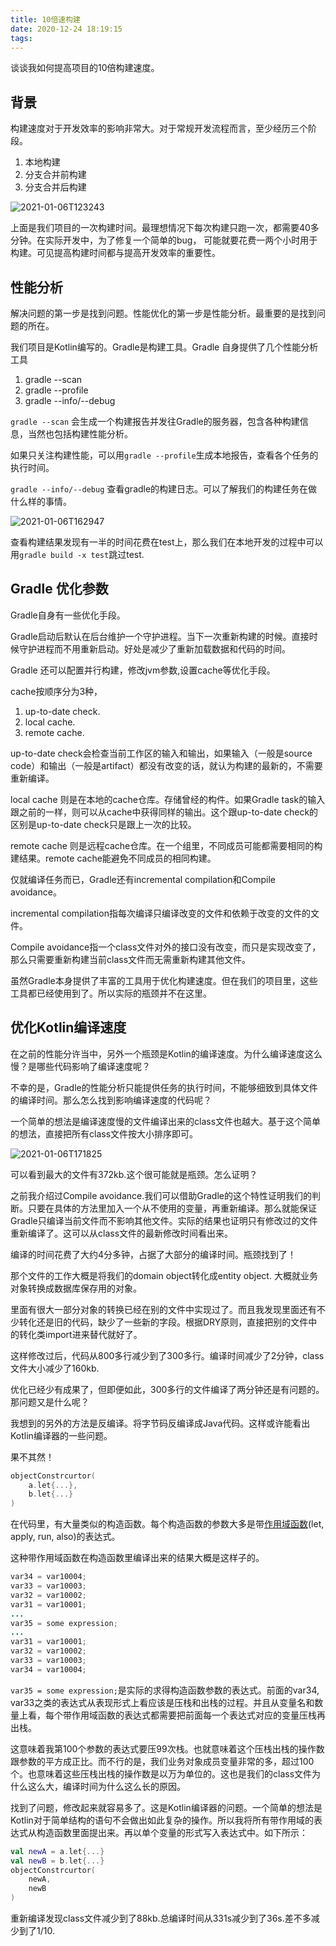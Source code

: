```yaml
---
title: 10倍速构建
date: 2020-12-24 18:19:15
tags:
---
```


谈谈我如何提高项目的10倍构建速度。

<!--more-->

## 背景

构建速度对于开发效率的影响非常大。对于常规开发流程而言，至少经历三个阶段。

1. 本地构建
2. 分支合并前构建
3. 分支合并后构建

![2021-01-06T123243](2021-01-06T123243.png)

上面是我们项目的一次构建时间。最理想情况下每次构建只跑一次，都需要40多分钟。在实际开发中，为了修复一个简单的bug， 可能就要花费一两个小时用于构建。可见提高构建时间都与提高开发效率的重要性。

## 性能分析

解决问题的第一步是找到问题。性能优化的第一步是性能分析。最重要的是找到问题的所在。

我们项目是Kotlin编写的。Gradle是构建工具。Gradle 自身提供了几个性能分析工具

1. gradle --scan
2. gradle --profile
3. gradle --info/--debug

`gradle --scan` 会生成一个构建报告并发往Gradle的服务器，包含各种构建信息，当然也包括构建性能分析。

如果只关注构建性能，可以用`gradle --profile`生成本地报告，查看各个任务的执行时间。

`gradle --info/--debug` 查看gradle的构建日志。可以了解我们的构建任务在做什么样的事情。

![2021-01-06T162947](2021-01-06T162947.png)

查看构建结果发现有一半的时间花费在test上，那么我们在本地开发的过程中可以用`gradle build -x test`跳过test.

## Gradle 优化参数

Gradle自身有一些优化手段。

Gradle启动后默认在后台维护一个守护进程。当下一次重新构建的时候。直接时候守护进程而不用重新启动。好处是减少了重新加载数据和代码的时间。

Gradle 还可以配置并行构建，修改jvm参数,设置cache等优化手段。

cache按顺序分为3种，

1. up-to-date check.
2. local cache.
3. remote cache.

up-to-date check会检查当前工作区的输入和输出，如果输入（一般是source code）和输出（一般是artifact）都没有改变的话，就认为构建的最新的，不需要重新编译。

local cache 则是在本地的cache仓库。存储曾经的构件。如果Gradle task的输入跟之前的一样，则可以从cache中获得同样的输出。这个跟up-to-date check的区别是up-to-date check只是跟上一次的比较。

remote cache 则是远程cache仓库。在一个组里，不同成员可能都需要相同的构建结果。remote cache能避免不同成员的相同构建。

仅就编译任务而已，Gradle还有incremental compilation和Compile avoidance。

incremental compilation指每次编译只编译改变的文件和依赖于改变的文件的文件。

Compile avoidance指一个class文件对外的接口没有改变，而只是实现改变了，那么只需要重新构建当前class文件而无需重新构建其他文件。

虽然Gradle本身提供了丰富的工具用于优化构建速度。但在我们的项目里，这些工具都已经使用到了。所以实际的瓶颈并不在这里。

## 优化Kotlin编译速度

在之前的性能分许当中，另外一个瓶颈是Kotlin的编译速度。为什么编译速度这么慢？是哪些代码影响了编译速度呢？

不幸的是，Gradle的性能分析只能提供任务的执行时间，不能够细致到具体文件的编译时间。那么怎么找到影响编译速度的代码呢？

一个简单的想法是编译速度慢的文件编译出来的class文件也越大。基于这个简单的想法，直接把所有class文件按大小排序即可。

![2021-01-06T171825](2021-01-06T171825.png)

可以看到最大的文件有372kb.这个很可能就是瓶颈。怎么证明？

之前我介绍过Compile avoidance.我们可以借助Gradle的这个特性证明我们的判断。只要在具体的方法里加入一个从不使用的变量，再重新编译。那么就能保证Gradle只编译当前文件而不影响其他文件。实际的结果也证明只有修改过的文件重新编译了。这可以从class文件的最新修改时间看出来。

编译的时间花费了大约4分多钟，占据了大部分的编译时间。瓶颈找到了！

那个文件的工作大概是将我们的domain object转化成entity object. 大概就业务对象转换成数据库保存用的对象。

里面有很大一部分对象的转换已经在别的文件中实现过了。而且我发现里面还有不少转化还是旧的代码，缺少了一些新的字段。根据DRY原则，直接把别的文件中的转化类import进来替代就好了。

这样修改过后，代码从800多行减少到了300多行。编译时间减少了2分钟，class文件大小减少了160kb.

优化已经少有成果了，但即便如此，300多行的文件编译了两分钟还是有问题的。那问题又是什么呢？

我想到的另外的方法是反编译。将字节码反编译成Java代码。这样或许能看出Kotlin编译器的一些问题。

果不其然！

```Kotlin
objectConstrcurtor(
    a.let{...},
    b.let{...}
)
```

在代码里，有大量类似的构造函数。每个构造函数的参数大多是带[作用域函数](https://www.kotlincn.net/docs/reference/scope-functions.html)(let, apply, run, also)的表达式。

这种带作用域函数在构造函数里编译出来的结果大概是这样子的。

```Java
var34 = var10004;
var33 = var10003;
var32 = var10002;
var31 = var10001;
...
var35 = some expression;
...
var31 = var10001;
var32 = var10002;
var33 = var10003;
var34 = var10004;
```

`var35 = some expression;`是实际的求得构造函数参数的表达式。前面的var34, var33之类的表达式从表现形式上看应该是压栈和出栈的过程。并且从变量名和数量上看，每个带作用域函数的表达式都需要把前面每一个表达式对应的变量压栈再出栈。

这意味着我第100个参数的表达式要压99次栈。也就意味着这个压栈出栈的操作数跟参数的平方成正比。而不行的是，我们业务对象成员变量非常的多，超过100个。也意味着这些压栈出栈的操作数是以万为单位的。这也是我们的class文件为什么这么大，编译时间为什么这么长的原因。

找到了问题，修改起来就容易多了。这是Kotlin编译器的问题。一个简单的想法是Kotlin对于简单结构的语句不会做出如此复杂的操作。所以我将所有带作用域的表达式从构造函数里面提出来。再以单个变量的形式写入表达式中。如下所示：

```Kotlin
val newA = a.let{...}
val newB = b.let{...}
objectConstrcurtor(
    newA,
    newB
)
```

重新编译发现class文件减少到了88kb.总编译时间从331s减少到了36s.差不多减少到了1/10.
